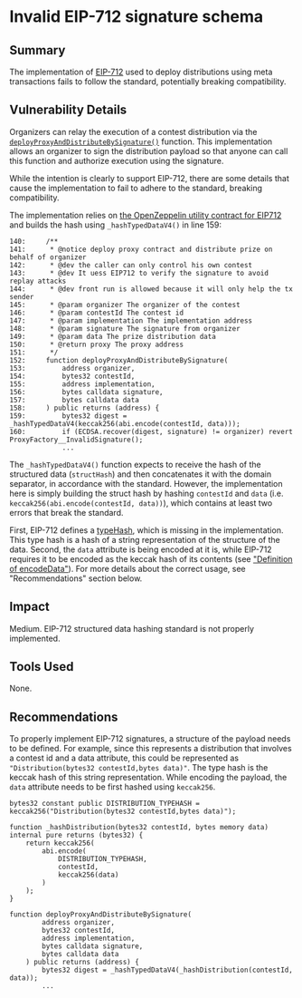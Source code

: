 # Invalid EIP-712 signature schema

## Summary

The implementation of [EIP-712](https://eips.ethereum.org/EIPS/eip-712) used to deploy distributions using meta transactions fails to follow the standard, potentially breaking compatibility.

## Vulnerability Details

Organizers can relay the execution of a contest distribution via the [`deployProxyAndDistributeBySignature()`](https://github.com/Cyfrin/2023-08-sparkn/blob/main/src/ProxyFactory.sol#L152) function. This implementation allows an organizer to sign the distribution payload so that anyone can call this function and authorize execution using the signature.

While the intention is clearly to support EIP-712, there are some details that cause the implementation to fail to adhere to the standard, breaking compatibility.

The implementation relies on [the OpenZeppelin utility contract for EIP712](https://docs.openzeppelin.com/contracts/4.x/api/utils#EIP712) and builds the hash using `_hashTypedDataV4()` in line 159:

```solidity
140:     /**
141:      * @notice deploy proxy contract and distribute prize on behalf of organizer
142:      * @dev the caller can only control his own contest
143:      * @dev It uess EIP712 to verify the signature to avoid replay attacks
144:      * @dev front run is allowed because it will only help the tx sender
145:      * @param organizer The organizer of the contest
146:      * @param contestId The contest id
147:      * @param implementation The implementation address
148:      * @param signature The signature from organizer
149:      * @param data The prize distribution data
150:      * @return proxy The proxy address
151:      */
152:     function deployProxyAndDistributeBySignature(
153:         address organizer,
154:         bytes32 contestId,
155:         address implementation,
156:         bytes calldata signature,
157:         bytes calldata data
158:     ) public returns (address) {
159:         bytes32 digest = _hashTypedDataV4(keccak256(abi.encode(contestId, data)));
160:         if (ECDSA.recover(digest, signature) != organizer) revert ProxyFactory__InvalidSignature();
             ...
```

The `_hashTypedDataV4()` function expects to receive the hash of the structured data (`structHash`) and then concatenates it with the domain separator, in accordance with the standard. However, the implementation here is simply building the struct hash by hashing `contestId` and `data` (i.e. `keccak256(abi.encode(contestId, data))`), which contains at least two errors that break the standard.

First, EIP-712 defines a [typeHash](https://eips.ethereum.org/EIPS/eip-712#rationale-for-typehash), which is missing in the implementation. This type hash is a hash of a string representation of the structure of the data. Second, the `data` attribute is being encoded at it is, while EIP-712 requires it to be encoded as the keccak hash of its contents (see ["Definition of encodeData"](https://eips.ethereum.org/EIPS/eip-712#definition-of-encodedata)). For more details about the correct usage, see "Recommendations" section below.

## Impact

Medium. EIP-712 structured data hashing standard is not properly implemented.

## Tools Used

None.

## Recommendations

To properly implement EIP-712 signatures, a structure of the payload needs to be defined. For example, since this represents a distribution that involves a contest id and a data attribute, this could be represented as `"Distribution(bytes32 contestId,bytes data)"`. The type hash is the keccak hash of this string representation. While encoding the payload, the `data` attribute needs to be first hashed using `keccak256`.

```solidity
bytes32 constant public DISTRIBUTION_TYPEHASH = keccak256("Distribution(bytes32 contestId,bytes data)");

function _hashDistribution(bytes32 contestId, bytes memory data) internal pure returns (bytes32) {
    return keccak256(
        abi.encode(
            DISTRIBUTION_TYPEHASH,
            contestId,
            keccak256(data)
        )
    );
}

function deployProxyAndDistributeBySignature(
        address organizer,
        bytes32 contestId,
        address implementation,
        bytes calldata signature,
        bytes calldata data
    ) public returns (address) {
        bytes32 digest = _hashTypedDataV4(_hashDistribution(contestId, data));
        ...
```


